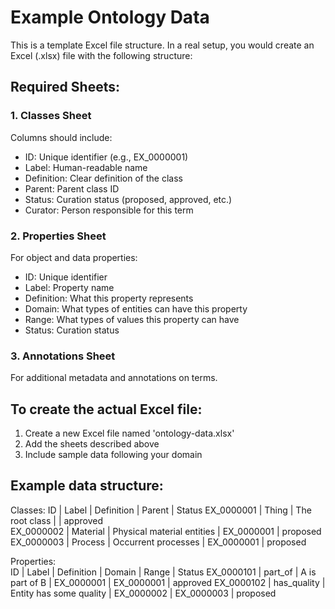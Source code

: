 # Example Ontology Data

This is a template Excel file structure. In a real setup, you would create an Excel (.xlsx) file with the following structure:

## Required Sheets:

### 1. Classes Sheet
Columns should include:
- ID: Unique identifier (e.g., EX_0000001)
- Label: Human-readable name
- Definition: Clear definition of the class
- Parent: Parent class ID
- Status: Curation status (proposed, approved, etc.)
- Curator: Person responsible for this term

### 2. Properties Sheet  
For object and data properties:
- ID: Unique identifier
- Label: Property name
- Definition: What this property represents
- Domain: What types of entities can have this property
- Range: What types of values this property can have
- Status: Curation status

### 3. Annotations Sheet
For additional metadata and annotations on terms.

## To create the actual Excel file:
1. Create a new Excel file named 'ontology-data.xlsx'
2. Add the sheets described above
3. Include sample data following your domain

## Example data structure:

Classes:
ID          | Label        | Definition                    | Parent      | Status
EX_0000001  | Thing        | The root class               |             | approved  
EX_0000002  | Material     | Physical material entities   | EX_0000001  | proposed
EX_0000003  | Process      | Occurrent processes          | EX_0000001  | proposed

Properties:  
ID          | Label        | Definition                    | Domain      | Range       | Status
EX_0000101  | part_of      | A is part of B               | EX_0000001  | EX_0000001  | approved
EX_0000102  | has_quality  | Entity has some quality      | EX_0000002  | EX_0000003  | proposed